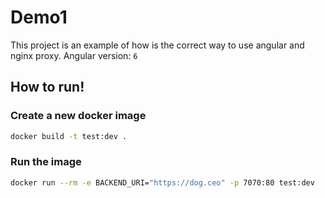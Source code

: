 # Demo1

This project is an example of how is the correct way to use angular and nginx proxy.
Angular version: `6`

## How to run!

### Create a new docker image
```bash
docker build -t test:dev .
```

### Run the image

```bash
docker run --rm -e BACKEND_URI="https://dog.ceo" -p 7070:80 test:dev
```
